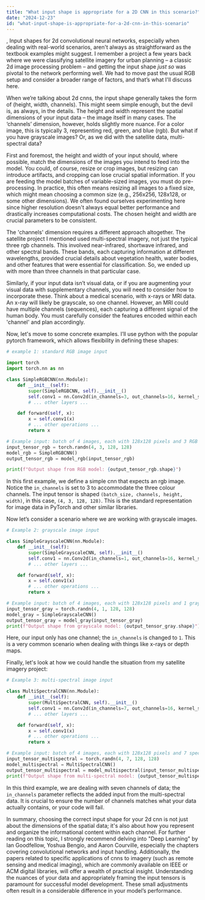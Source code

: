 ```yaml
---
title: "What input shape is appropriate for a 2D CNN in this scenario?"
date: "2024-12-23"
id: "what-input-shape-is-appropriate-for-a-2d-cnn-in-this-scenario"
---
```


,  Input shapes for 2d convolutional neural networks, especially when dealing with real-world scenarios, aren't always as straightforward as the textbook examples might suggest. I remember a project a few years back where we were classifying satellite imagery for urban planning – a classic 2d image processing problem – and getting the input shape *just so* was pivotal to the network performing well. We had to move past the usual RGB setup and consider a broader range of factors, and that’s what I'll discuss here.

When we’re talking about 2d cnns, the input shape generally takes the form of (height, width, channels). This might seem simple enough, but the devil is, as always, in the details. The height and width represent the spatial dimensions of your input data – the image itself in many cases. The ‘channels’ dimension, however, holds slightly more nuance. For a color image, this is typically 3, representing red, green, and blue (rgb). But what if you have grayscale images? Or, as we did with the satellite data, multi-spectral data?

First and foremost, the height and width of your input should, where possible, match the dimensions of the images you intend to feed into the model. You could, of course, resize or crop images, but resizing can introduce artifacts, and cropping can lose crucial spatial information. If you are feeding the model batches of variable-sized images, you must do pre-processing. In practice, this often means resizing all images to a fixed size, which might mean choosing a common size (e.g., 256x256, 128x128, or some other dimensions). We often found ourselves experimenting here since higher resolution doesn't always equal better performance and drastically increases computational costs. The chosen height and width are crucial parameters to be consistent.

The 'channels' dimension requires a different approach altogether. The satellite project I mentioned used multi-spectral imagery, not just the typical three rgb channels. This involved near-infrared, shortwave infrared, and other spectral bands. These bands, each capturing information at different wavelengths, provided crucial details about vegetation health, water bodies, and other features that were essential for classification. So, we ended up with more than three channels in that particular case.

Similarly, if your input data isn’t visual data, or if you are augmenting your visual data with supplementary channels, you will need to consider how to incorporate these. Think about a medical scenario, with x-rays or MRI data. An x-ray will likely be grayscale, so one channel. However, an MRI could have multiple channels (sequences), each capturing a different signal of the human body. You must carefully consider the features encoded within each 'channel' and plan accordingly.

Now, let's move to some concrete examples. I’ll use python with the popular pytorch framework, which allows flexibility in defining these shapes:

```python
# example 1: standard RGB image input

import torch
import torch.nn as nn

class SimpleRGBCNN(nn.Module):
    def __init__(self):
        super(SimpleRGBCNN, self).__init__()
        self.conv1 = nn.Conv2d(in_channels=3, out_channels=16, kernel_size=3)
        # ... other layers ...

    def forward(self, x):
        x = self.conv1(x)
        # ... other operations ...
        return x

# Example input: batch of 4 images, each with 128x128 pixels and 3 RGB channels
input_tensor_rgb = torch.randn(4, 3, 128, 128)
model_rgb = SimpleRGBCNN()
output_tensor_rgb = model_rgb(input_tensor_rgb)

print(f"Output shape from RGB model: {output_tensor_rgb.shape}")

```
In this first example, we define a simple cnn that expects an rgb image. Notice the `in_channels` is set to 3 to accommodate the three colour channels. The input tensor is shaped `(batch_size, channels, height, width)`, in this case, `(4, 3, 128, 128)`. This is the standard representation for image data in PyTorch and other similar libraries.

Now let’s consider a scenario where we are working with grayscale images.

```python
# Example 2: grayscale image input

class SimpleGrayscaleCNN(nn.Module):
    def __init__(self):
        super(SimpleGrayscaleCNN, self).__init__()
        self.conv1 = nn.Conv2d(in_channels=1, out_channels=16, kernel_size=3)
        # ... other layers ...

    def forward(self, x):
        x = self.conv1(x)
        # ... other operations ...
        return x

# Example input: batch of 4 images, each with 128x128 pixels and 1 grayscale channel
input_tensor_gray = torch.randn(4, 1, 128, 128)
model_gray = SimpleGrayscaleCNN()
output_tensor_gray = model_gray(input_tensor_gray)
print(f"Output shape from grayscale model: {output_tensor_gray.shape}")
```

Here, our input only has one channel; the `in_channels` is changed to `1`. This is a very common scenario when dealing with things like x-rays or depth maps.

Finally, let's look at how we could handle the situation from my satellite imagery project:
```python
# Example 3: multi-spectral image input

class MultiSpectralCNN(nn.Module):
    def __init__(self):
        super(MultiSpectralCNN, self).__init__()
        self.conv1 = nn.Conv2d(in_channels=7, out_channels=16, kernel_size=3) # 7 channels for multi-spectral data
        # ... other layers ...

    def forward(self, x):
        x = self.conv1(x)
        # ... other operations ...
        return x

# Example input: batch of 4 images, each with 128x128 pixels and 7 spectral channels
input_tensor_multispectral = torch.randn(4, 7, 128, 128)
model_multispectral = MultiSpectralCNN()
output_tensor_multispectral = model_multispectral(input_tensor_multispectral)
print(f"Output shape from multi-spectral model: {output_tensor_multispectral.shape}")

```

In this third example, we are dealing with seven channels of data; the `in_channels` parameter reflects the added input from the multi-spectral data. It is crucial to ensure the number of channels matches what your data actually contains, or your code will fail.

In summary, choosing the correct input shape for your 2d cnn is not just about the dimensions of the spatial data; it's also about how you represent and organize the informational content within each channel. For further reading on this topic, I strongly recommend delving into "Deep Learning" by Ian Goodfellow, Yoshua Bengio, and Aaron Courville, especially the chapters covering convolutional networks and input handling. Additionally, the papers related to specific applications of cnns to imagery (such as remote sensing and medical imaging), which are commonly available on IEEE or ACM digital libraries, will offer a wealth of practical insight. Understanding the nuances of your data and appropriately framing the input tensors is paramount for successful model development. These small adjustments often result in a considerable difference in your model’s performance.
